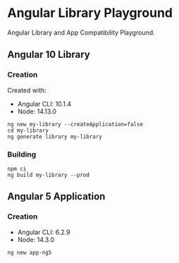 # Angular Library Playground

Angular Library and App Compatibility Playground.

## Angular 10 Library

### Creation

Created with:

* Angular CLI: 10.1.4
* Node: 14.13.0

```
ng new my-library --createApplication=false
cd my-library
ng generate library my-library
```

### Building

```
npm ci
ng build my-library --prod
```

## Angular 5 Application

### Creation

* Angular CLI: 6.2.9
* Node: 14.3.0

```
ng new app-ng5
```
